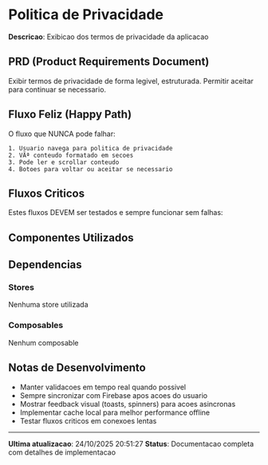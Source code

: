 ﻿# Politica de Privacidade

**Descricao**: Exibicao dos termos de privacidade da aplicacao

## PRD (Product Requirements Document)

Exibir termos de privacidade de forma legivel, estruturada. Permitir aceitar para continuar se necessario.

## Fluxo Feliz (Happy Path)

O fluxo que NUNCA pode falhar:

```
1. Usuario navega para politica de privacidade
2. VÃª conteudo formatado em secoes
3. Pode ler e scrollar conteudo
4. Botoes para voltar ou aceitar se necessario
```

## Fluxos Criticos

Estes fluxos DEVEM ser testados e sempre funcionar sem falhas:



## Componentes Utilizados



## Dependencias

### Stores
Nenhuma store utilizada

### Composables
Nenhum composable

## Notas de Desenvolvimento

- Manter validacoes em tempo real quando possivel
- Sempre sincronizar com Firebase apos acoes do usuario
- Mostrar feedback visual (toasts, spinners) para acoes asincronas
- Implementar cache local para melhor performance offline
- Testar fluxos criticos em conexoes lentas

---

**Ultima atualizacao**: 24/10/2025 20:51:27
**Status**: Documentacao completa com detalhes de implementacao

